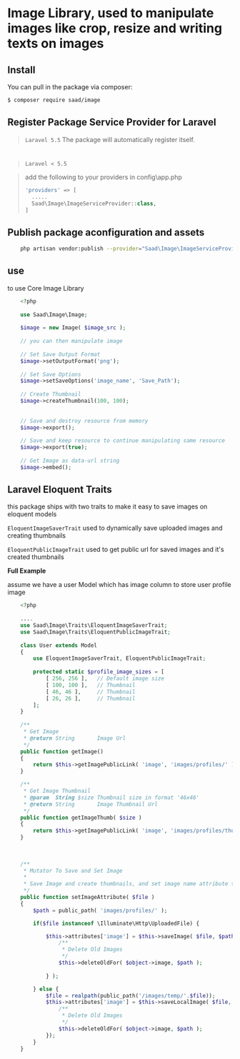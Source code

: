 # Image Library, used to manipulate images like crop, resize and writing texts on images

## Install

You can pull in the package via composer:

```bash
$ composer require saad/image
```

## Register Package Service Provider for Laravel

> `Laravel 5.5` The package will automatically register itself.

#

> `Laravel < 5.5`

> add the following to your providers in config\app.php 
> 
> ```php
> 'providers' => [
> 	.....
> 	Saad\Image\ImageServiceProvider::class,
> ]
> ```

## Publish package aconfiguration and assets
```bash
	php artisan vendor:publish --provider="Saad\Image\ImageServiceProvider"
```


## use

to use Core Image Library

```php
	<?php
	
	use Saad\Image\Image;
	
	$image = new Image( $image_src );
	
	// you can then manipulate image
	
	// Set Save Output Format
	$image->setOutputFormat('png');
	
	// Set Save Options
	$image->setSaveOptions('image_name', 'Save_Path');
	
	// Create Thumbnail
	$image->createThumbnail(100, 100);
	
	
	// Save and destroy resource from memory
	$image->export();
	
	// Save and keep resource to continue manipulating same resource
	$image->export(true);
	
	// Get Image as data-url string
	$image->embed();

```


## Laravel Eloquent Traits
this package ships with two traits to make it easy to save images on eloquent models


`EloquentImageSaverTrait` used to dynamically save uploaded images and creating thumbnails

`EloquentPublicImageTrait` used to get public url for saved images and it's created thumbnails

__Full Example__

assume we have a user Model which has image column to store user profile image

```php
	<?php
	
	....
	use Saad\Image\Traits\EloquentImageSaverTrait;
	use Saad\Image\Traits\EloquentPublicImageTrait;
	
	class User extends Model
	{
		use EloquentImageSaverTrait, EloquentPublicImageTrait;
		
		protected static $profile_image_sizes = [
        	[ 256, 256 ],  	// Default image size
        	[ 100, 100 ], 	// Thumbnail
        	[ 46, 46 ],		// Thumbnail
        	[ 26, 26 ],		// Thumbnail
        ];
	}
	
	/**
     * Get Image
     * @return String       Image Url
     */
    public function getImage()
    {
        return $this->getImagePublicLink( 'image', 'images/profiles/' );
    }

    /**
     * Get Image Thumbnail
     * @param  String $size Thumbnail size in format '46x46'
     * @return String       Image Thumbnail Url
     */
    public function getImageThumb( $size )
    {
        return $this->getImagePublicLink( 'image', 'images/profiles/thumb/', $size );
    }
    
    
	
	/**
     * Mutator To Save and Set Image
     *
     * Save Image and create thumbnails, and set image name attribute to model
     */
    public function setImageAttribute( $file )
    {
        $path = public_path( 'images/profiles/' );        

        if($file instanceof \Illuminate\Http\UploadedFile) {

            $this->attributes['image'] = $this->saveImage( $file, $path, null, static::$profile_image_sizes, function( $object, $save_name ) use($path){
                /**
                 * Delete Old Images
                 */
                $this->deleteOldFor( $object->image, $path );
                
            } );

        } else {
            $file = realpath(public_path('/images/temp/'.$file));
            $this->attributes['image'] = $this->saveLocalImage( $file, $path, null, static::$profile_image_sizes, function( $object, $save_name ) use($path){
                /**
                 * Delete Old Images
                 */
                $this->deleteOldFor( $object->image, $path );
            });
        }
    }
```
